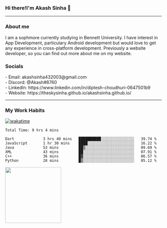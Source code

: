 <h3>Hi there!I'm Akash Sinha 👋</h3>

--- 

<h3>About me</h3>
I am a sophmore currently studying in Bennett University. I have interest in App Development, particulary Android development but would love to get any experience in cross-platform development. Previously a website developer, so you can find out more about me on my website.

<h3>Socials</h3>
 - Email: akashsinha432003@gmail.com<br>
 - Discord: @Akash#8760<br>
 - LinkedIn: https://www.linkedin.com/in/diptesh-choudhuri-0647501b9<br>
 - Website: https://theskysinha.github.io/akashsinha.github.io/<br>

---

<h3>My Work Habits</h3>

[![wakatime](https://wakatime.com/badge/user/938b2951-49cf-4810-9b9e-c17cde3d3343.svg)](https://wakatime.com/@938b2951-49cf-4810-9b9e-c17cde3d3343)

<!--START_SECTION:waka-->

```text
Total Time: 9 hrs 4 mins

Dart             3 hrs 40 mins   ██████████░░░░░░░░░░░░░░░   39.74 %
JavaScript       1 hr 30 mins    ████░░░░░░░░░░░░░░░░░░░░░   16.22 %
Java             53 mins         ██▒░░░░░░░░░░░░░░░░░░░░░░   09.69 %
XML              43 mins         ██░░░░░░░░░░░░░░░░░░░░░░░   07.91 %
C++              36 mins         █▓░░░░░░░░░░░░░░░░░░░░░░░   06.57 %
Python           28 mins         █▒░░░░░░░░░░░░░░░░░░░░░░░   05.12 %
```

<!--END_SECTION:waka-->

<img height="180em" src="https://github-readme-stats.vercel.app/api?username=theskysinha&show_icons=true&hide_border=true&&count_private=true&include_all_commits=true" />
<!---
theskysinha/theskysinha is a ✨ special ✨ repository because its `README.md` (this file) appears on your GitHub profile.
You can click the Preview link to take a look at your changes.
--->
